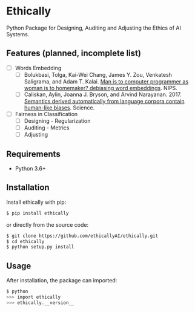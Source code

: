 <!-- Unix: [![Unix Build
Status](https://img.shields.io/travis/shlomihod/ethically/master.svg)](https://travis-ci.org/shlomihod/ethically) Windows: [![Windows Build Status](https://img.shields.io/appveyor/ci/shlomihod/ethically/master.svg)](https://ci.appveyor.com/project/shlomihod/ethically)<br>Metrics: [![Coverage Status](https://img.shields.io/coveralls/shlomihod/ethically/master.svg)](https://coveralls.io/r/shlomihod/ethically) [![Scrutinizer Code Quality](https://img.shields.io/scrutinizer/g/shlomihod/ethically.svg)](https://scrutinizer-ci.com/g/shlomihod/ethically/?branch=master)<br>Usage: [![PyPI Version](https://img.shields.io/pypi/v/ethically.svg)](https://pypi.org/project/ethically) -->

# Ethically
Python Package for Designing, Auditing and Adjusting the Ethics of AI Systems.

## Features (planned, incomplete list)
- [ ] Words Embedding
  - [ ] Bolukbasi, Tolga, Kai-Wei Chang, James Y. Zou, Venkatesh Saligrama, and Adam T. Kalai. [Man is to computer programmer as woman is to homemaker? debiasing word embeddings](https://arxiv.org/abs/1607.06520). NIPS.
  - [ ] Caliskan, Aylin, Joanna J. Bryson, and Arvind Narayanan. 2017. [Semantics derived automatically from language corpora contain human-like biases](https://researchportal.bath.ac.uk/en/publications/semantics-derived-automatically-from-language-corpora-necessarily). Science.

- [ ] Fairness in Classification
  - [ ] Designing - Regularization
  - [ ] Auditing - Metrics
  - [ ] Adjusting

## Requirements

* Python 3.6+

## Installation

Install ethically with pip:

```sh
$ pip install ethically
```

or directly from the source code:

```sh
$ git clone https://github.com/ethicallyAI/ethically.git
$ cd ethically
$ python setup.py install
```

## Usage

After installation, the package can imported:

```sh
$ python
>>> import ethically
>>> ethically.__version__
```
